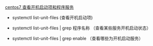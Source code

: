 [centos7 查看开机启动项和程序服务](https://www.cnblogs.com/MUQINGFENG123/p/11532751.html)

* systemctl list-unit-files  (查看开机启动项)

* systemctl list-unit-files  |  grep 程序名称  （查看某些服务开机启动状态）

* systemctl  list-unit-files |  grep enable （查看哪些为开机启动服务）

